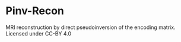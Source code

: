 # Pinv-Recon

MRI reconstruction by direct pseudoinversion of the encoding matrix. Licensed under CC-BY 4.0
